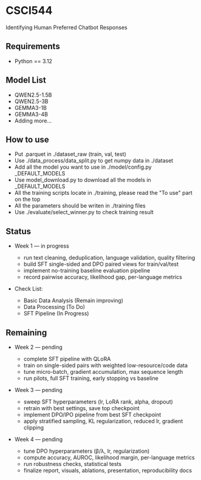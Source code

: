 # CSCI544
Identifying Human Preferred Chatbot Responses

## Requirements
- Python == 3.12

## Model List
- QWEN2.5-1.5B
- QWEN2.5-3B
- GEMMA3-1B
- GEMMA3-4B
- Adding more...

## How to use
- Put .parquet in ./dataset_raw (train, val, test)
- Use ./data_process/data_split.py to get numpy data in ./dataset
- Add all the model you want to use in ./model/config.py _DEFAULT_MODELS
- Use model_download.py to download all the models in _DEFAULT_MODELS
- All the training scripts locate in ./training, please read the "To use" part on the top
- All the parameters should be writen in ./training files
- Use ./evaluate/select_winner.py to check training result

## Status
- Week 1 — in progress  
  - run text cleaning, deduplication, language validation, quality filtering  
  - build SFT single-sided and DPO paired views for train/val/test  
  - implement no-training baseline evaluation pipeline  
  - record pairwise accuracy, likelihood gap, per-language metrics

- Check List:
  - Basic Data Analysis (Remain improving)
  - Data Processing (To Do)
  - SFT Pipeline (In Progress)

## Remaining
- Week 2 — pending  
  - complete SFT pipeline with QLoRA  
  - train on single-sided pairs with weighted low-resource/code data  
  - tune micro-batch, gradient accumulation, max sequence length  
  - run pilots, full SFT training, early stopping vs baseline

- Week 3 — pending  
  - sweep SFT hyperparameters (lr, LoRA rank, alpha, dropout)  
  - retrain with best settings, save top checkpoint  
  - implement DPO/IPO pipeline from best SFT checkpoint  
  - apply stratified sampling, KL regularization, reduced lr, gradient clipping

- Week 4 — pending  
  - tune DPO hyperparameters (β/λ, lr, regularization)  
  - compute accuracy, AUROC, likelihood margin, per-language metrics  
  - run robustness checks, statistical tests  
  - finalize report, visuals, ablations, presentation, reproducibility docs

